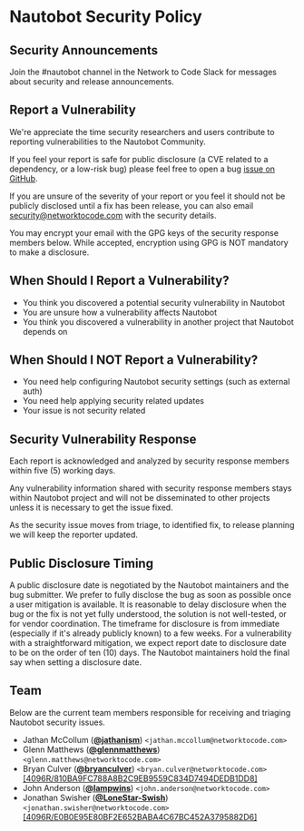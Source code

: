 # Nautobot Security Policy

## Security Announcements

Join the #nautobot channel in the Network to Code Slack for messages about security and release announcements.

## Report a Vulnerability

We're appreciate the time security researchers and users contribute to reporting vulnerabilities to the Nautobot Community.

If you feel your report is safe for public disclosure (a CVE related to a dependency, or a low-risk bug) please feel free to open a bug [issue on GitHub](https://github.com/nautobot/nautobot/issues/new/choose). 

If you are unsure of the severity of your report or you feel it should not be publicly disclosed until a fix has been release, you can also email [security@networktocode.com](mailto:security@networktocode.com) with the security details.

You may encrypt your email with the GPG keys of the security response members below. While accepted, encryption using GPG is NOT mandatory to make a disclosure.

## When Should I Report a Vulnerability?

- You think you discovered a potential security vulnerability in Nautobot   
- You are unsure how a vulnerability affects Nautobot   
- You think you discovered a vulnerability in another project that Nautobot depends on

## When Should I NOT Report a Vulnerability?

- You need help configuring Nautobot security settings (such as external auth)
- You need help applying security related updates
- Your issue is not security related

## Security Vulnerability Response

Each report is acknowledged and analyzed by security response members within five (5) working days.

Any vulnerability information shared with security response members stays within Nautobot project and will not be disseminated to other projects unless it is necessary to get the issue fixed.

As the security issue moves from triage, to identified fix, to release planning we will keep the reporter updated.

## Public Disclosure Timing

A public disclosure date is negotiated by the Nautobot maintainers and the bug submitter. We prefer to fully disclose the bug as soon as possible once a user mitigation is available. It is reasonable to delay disclosure when the bug or the fix is not yet fully understood, the solution is not well-tested, or for vendor coordination. The timeframe for disclosure is from immediate (especially if it's already publicly known) to a few weeks. For a vulnerability with a straightforward mitigation, we expect report date to disclosure date to be on the order of ten (10) days. The Nautobot maintainers hold the final say when setting a disclosure date.

## Team 

Below are the current team members responsible for receiving and triaging Nautobot security issues.

- Jathan McCollum (**[@jathanism](https://github.com/jathanism)**) `<jathan.mccollum@networktocode.com>`
- Glenn Matthews (**[@glennmatthews](https://github.com/glennmatthews)**) `<glenn.matthews@networktocode.com>`
- Bryan Culver (**[@bryanculver](https://github.com/bryanculver)**) `<bryan.culver@networktocode.com>` [[4096R/810BA9FC788A8B2C9EB9559C834D7494DEDB1DD8]](https://keybase.io/bryanculver/pgp_keys.asc)
- John Anderson (**[@lampwins](https://github.com/lampwins)**) `<john.anderson@networktocode.com>`
- Jonathan Swisher (**[@LoneStar-Swish](https://github.com/LoneStar-Swish)**) `<jonathan.swisher@networktocode.com>` [[4096R/E0B0E95E80BF2E652BABA4C67BC452A3795882D6]](https://keybase.io/jswisher/pgp_keys.asc)
